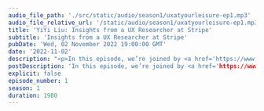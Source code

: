 ```yaml
---
audio_file_path: './src/static/audio/season1/uxatyourleisure-ep1.mp3'
audio_file_relative_url: '/static/audio/season1/uxatyourleisure-ep1.mp3'
title: 'YiYi Liu: Insights from a UX Researcher at Stripe'
subtitle: 'Insights from a UX Researcher at Stripe'
pubDate: 'Wed, 02 November 2022 19:00:00 GMT'
date: '2022-11-02'
description: "<p>In this episode, we’re joined by <a href='https://www.linkedin.com/in/yiyi-liu611/'>YiYi Liu</a>, a UX Researcher at Stripe. We’ll hear from YiYi about evaluating risks to inform democratizing research, being proactive about impactful and actionable data, how writing can help solidify research findings, and applying design thinking to everyday life. Most importantly, YiYi shares her experience working (and conducting research) remotely from her trailer van in Colorado, and how her living arrangements force her to be more intentional about when and how she works.</p><p>Find us:</p><ul><li><a href='https://twitter.com/UXAtYourLeisure'>@UXAtYourLeisure</a></li><li>Katie&#58; <a href='https://twitter.com/langermank'>@langermank</a></li><li>Lara&#58; <a href='https://twitter.com/lar_greenberg'>@lar_greenberg</a></li><li>Olga&#58; <a href='https://twitter.com/olgavperfilieva'>@olgavperfilieva</a></li></ul>"
postDescription: 'In this episode, we’re joined by <a href='https://www.linkedin.com/in/yiyi-liu611/'>YiYi Liu</a>, a UX Researcher at Stripe. We’ll hear from YiYi about evaluating risks to inform democratizing research, being proactive about impactful and actionable data, how writing can help solidify research findings, and applying design thinking to everyday life. Most importantly, YiYi shares her experience working (and conducting research) remotely from her trailer van in Colorado, and how her living arrangements force her to be more intentional about when and how she works.'
explicit: false
episode_number: 1
season: 1
duration: 1980
---
```


